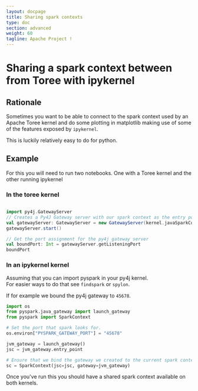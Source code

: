 ```yaml
---
layout: docpage
title: Sharing spark contexts
type: doc
section: advanced
weight: 60
tagline: Apache Project !
---
```



# Sharing a spark context between from Toree with ipykernel

## Rationale

Sometimes you want to be able to connect to the spark context used by an
Apache Toree kernel and do some plotting in matplotlib making use of some of the
features exposed by `ipykernel`.  

This is luckily relatively easy to do for python.  

## Example

For this you will need to run two notebooks.  One with a Toree kernel and the
other running ipykernel

### In the toree kernel

```scala

import py4j.GatewayServer
// Creates a Py4J Gateway server with our spark context as the entry point
val gatewayServer: GatewayServer = new GatewayServer(kernel.javaSparkContext, 0)
gatewayServer.start()

// Get the port assignment for the py4j gateway server
val boundPort: Int = gatewayServer.getListeningPort
boundPort
```

### In an ipykernel kernel

Assuming that you can import pyspark in your py4j kernel.  
For easier ways to do that see `findspark` or `spylon`.

If for example we bound the py4j gateway to `45678`.

```python
import os
from pyspark.java_gateway import launch_gateway
from pyspark import SparkContext

# Set the port that spark looks for.
os.environ["PYSPARK_GATEWAY_PORT"] = "45678"

jvm_gateway = launch_gateway()
jsc = jvm_gateway.entry_point

# Ensure that we bind the gateway we created to the current spark context
sc = SparkContext(jsc=jsc, gateway=jvm_gateway)
```

Once you've run this you should have a shared spark context available on both
kernels.

